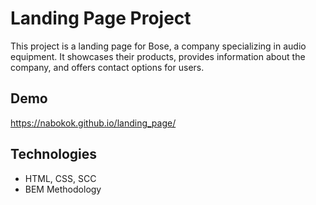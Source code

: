 # Landing Page Project
This project is a landing page for Bose, a company specializing in audio equipment. It showcases their products, provides information about the company, and offers contact options for users.

## Demo
https://nabokok.github.io/landing_page/

## Technologies
- HTML, CSS, SCC
- BEM Methodology
